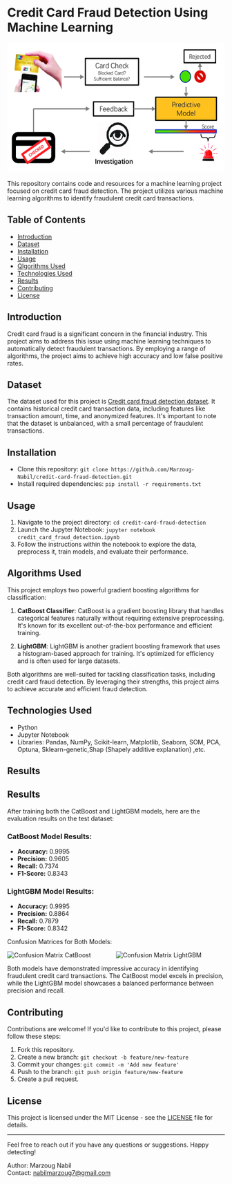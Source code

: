# Credit Card Fraud Detection Using Machine Learning

<img src="images/The-framework-of-credit-card-fraud-detection.png" width="1000" height="300">


This repository contains code and resources for a machine learning project focused on credit card fraud detection. The project utilizes various machine learning algorithms to identify fraudulent credit card transactions.

## Table of Contents
- [Introduction](#introduction)
- [Dataset](#dataset)
- [Installation](#installation)
- [Usage](#usage)
- [Qlgorithms Used](#algorithms-used)
- [Technologies Used](#technologies-used)
- [Results](#results)
- [Contributing](#contributing)
- [License](#license)

## Introduction
Credit card fraud is a significant concern in the financial industry. This project aims to address this issue using machine learning techniques to automatically detect fraudulent transactions. By employing a range of algorithms, the project aims to achieve high accuracy and low false positive rates.

## Dataset
The dataset used for this project is [Credit card fraud detection dataset](https://www.kaggle.com/datasets/mlg-ulb/creditcardfraud). It contains historical credit card transaction data, including features like transaction amount, time, and anonymized features. It's important to note that the dataset is unbalanced, with a small percentage of fraudulent transactions.

## Installation
- Clone this repository: `git clone https://github.com/Marzoug-Nabil/credit-card-fraud-detection.git`
- Install required dependencies: `pip install -r requirements.txt`

## Usage
1. Navigate to the project directory: `cd credit-card-fraud-detection`
2. Launch the Jupyter Notebook: `jupyter notebook credit_card_fraud_detection.ipynb`
3. Follow the instructions within the notebook to explore the data, preprocess it, train models, and evaluate their performance.

## Algorithms Used
This project employs two powerful gradient boosting algorithms for classification:

1. **CatBoost Classifier**: CatBoost is a gradient boosting library that handles categorical features naturally without requiring extensive preprocessing. It's known for its excellent out-of-the-box performance and efficient training.

2. **LightGBM**: LightGBM is another gradient boosting framework that uses a histogram-based approach for training. It's optimized for efficiency and is often used for large datasets.

Both algorithms are well-suited for tackling classification tasks, including credit card fraud detection. By leveraging their strengths, this project aims to achieve accurate and efficient fraud detection.

## Technologies Used

- Python
- Jupyter Notebook
- Libraries: Pandas, NumPy, Scikit-learn, Matplotlib, Seaborn, SOM, PCA, Optuna, Sklearn-genetic,Shap (Shapely additive explanation) ,etc.



## Results
## Results


After training both the CatBoost and LightGBM models, here are the evaluation results on the test dataset:

### CatBoost Model Results:
- **Accuracy:** 0.9995
- **Precision:** 0.9605
- **Recall:** 0.7374
- **F1-Score:** 0.8343

### LightGBM Model Results:
- **Accuracy:** 0.9995
- **Precision:** 0.8864
- **Recall:** 0.7879
- **F1-Score:** 0.8342

Confusion Matrices for Both Models:
<!-- Include a formatted confusion matrix image or text representation here -->

<div style="display: flex; justify-content: center;">
  <img src="images/catboost_confusion_matrix_.png" alt="Confusion Matrix CatBoost" width="400"/>
  <img src="images/lightgbm_confusion_matrix_.png" alt="Confusion Matrix LightGBM" width="400"/>
</div>

Both models have demonstrated impressive accuracy in identifying fraudulent credit card transactions. The CatBoost model excels in precision, while the LightGBM model showcases a balanced performance between precision and recall.


## Contributing
Contributions are welcome! If you'd like to contribute to this project, please follow these steps:
1. Fork this repository.
2. Create a new branch: `git checkout -b feature/new-feature`
3. Commit your changes: `git commit -m 'Add new feature'`
4. Push to the branch: `git push origin feature/new-feature`
5. Create a pull request.

## License
This project is licensed under the MIT License - see the [LICENSE](LICENSE) file for details.

---

Feel free to reach out if you have any questions or suggestions. Happy detecting!

Author: Marzoug Nabil<br>Contact: nabilmarzoug7@gmail.com
